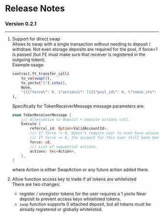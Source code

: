 # Release Notes

### Version 0.2.1
---
1. Support for direct swap  
Allows to swap with a single transaction without needing to deposit / withdraw. Not even storage deposits are required for the pool, if force=1 is passed (but FE must make sure that receiver is registered in the outgoing token).  
Example usage: 
    ```bash
    contract.ft_transfer_call(
        to_va(swap()),
        to_yocto("1").into(),
        None,
        "{{\"force\": 0, \"actions\": [{{\"pool_id\": 0, \"token_in\": \"dai\", \"token_out\": \"eth\", \"min_amount_out\": \"1\"}}]}}".to_string()
    ),
    ```  
    Specifically for TokenReceiverMessage message parameters are:  
    ```rust
    enum TokenReceiverMessage {
        /// Alternative to deposit + execute actions call.
        Execute {
            referral_id: Option<ValidAccountId>,
            /// If force != 0, doesn't require user to even have account. In case of failure to deposit to the user's outgoing balance, tokens will be returned to the exchange and can be "saved" via governance.
            /// If force == 0, the account for this user still have been registered. If deposit of outgoing tokens will fail, it will deposit it back into the account.
            force: u8,
            /// List of sequential actions.
            actions: Vec<Action>,
        },
    }
    ```
    where Action is either SwapAction or any future action added there.

2. Allow function access key to trade if all tokens are whitelisted  
There are two changes:  
    * register / unregister tokens for the user requires a 1 yocto Near deposit to prevent access keys whitelisted tokens.  
    * `swap` function supports 0 attached deposit, but all tokens must be already registered or globally whitelisted.  


